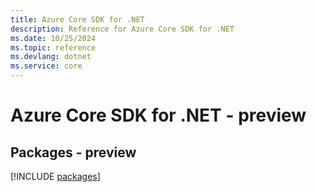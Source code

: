 ```yaml
---
title: Azure Core SDK for .NET
description: Reference for Azure Core SDK for .NET
ms.date: 10/25/2024
ms.topic: reference
ms.devlang: dotnet
ms.service: core
---
```

# Azure Core SDK for .NET - preview
## Packages - preview
[!INCLUDE [packages](core-index.md)]